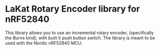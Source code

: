 # LaKat Rotary Encoder library for nRF52840

This library allows you to use an incremental rotary encoder,
(specifically the Burns kind), with built it push button switch.
The library is meant to be used with the Nordic nRF52840 MCU.

